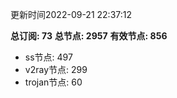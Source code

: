 更新时间2022-09-21 22:37:12

**总订阅: 73**
**总节点: 2957**
**有效节点: 856**
- ss节点: 497
- v2ray节点: 299
- trojan节点: 60

